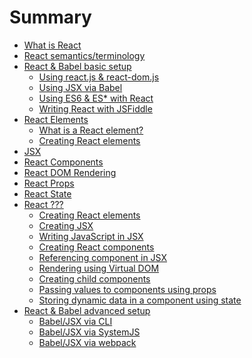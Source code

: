 # Summary

* [What is React](what-is-react.md)
* [React semantics/terminology](react-semantics.md)
* [React & Babel basic setup](react-basic-setup.md)
    * [Using react.js & react-dom.js](react-basic-setup/1.1.md)
    * [Using JSX via Babel](react-basic-setup/1.2.md)
    * [Using ES6 & ES* with React](react-basic-setup/1.3.md)
    * [Writing React with JSFiddle](react-basic-setup/1.4.md)
* [React Elements](react-elements.md)
    * [What is a React element?](react-elements/2.1.md)
    * [Creating React elements](react-elements/2.2.md)
* [JSX]()
* [React Components]()
* [React DOM Rendering]()
* [React Props]()
* [React State]()
* [React ???]()
    * [Creating React elements]()
    * [Creating JSX]()
    * [Writing JavaScript in JSX]()
    * [Creating React components]()
    * [Referencing component in JSX]()
    * [Rendering using Virtual DOM]()
    * [Creating child components]()
    * [Passing values to components using props]()
    * [Storing dynamic data in a component using state]()
* [React & Babel advanced setup](react-advanced-setup.md)
    * [Babel/JSX via CLI](react-advanced-setup/2.1.md)
    * [Babel/JSX via SystemJS](react-advanced-setup/2.2.md)
    * [Babel/JSX via webpack](react-advanced-setup/2.3.md)
    





